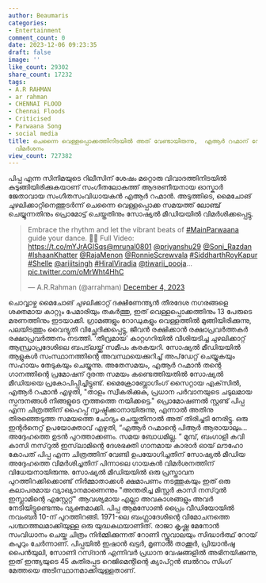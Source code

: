 ```yaml
---
author: Beaumaris
categories:
- Entertainment
comment_count: 0
date: 2023-12-06 09:23:35
draft: false
image: ''
like_count: 29302
share_count: 17232
tags:
- A.R RAHMAN
- ar rahman
- CHENNAI FLOOD
- Chennai Floods
- Criticised
- Parwaana Song
- social media
title: ചെന്നൈ വെള്ളപ്പൊക്കത്തിനിടയിൽ അത് വേണ്ടായിരുന്നു,  എആർ റഹ്മാന് സോഷ്യൽ മീഡിയയിൽ
  വിമർശനം
view_count: 727382
---
```


പിപ്പ എന്ന സിനിമയുടെ റിലീസിന് ശേഷം മറ്റൊരു വിവാദത്തിനിടയിൽ കുടുങ്ങിയിരിക്കുകയാണ് സംഗീതലോകത്ത് ആദരണീയനായ ഓസ്കാർ ജേതാവായ സംഗീതസംവിധായകൻ എആർ റഹ്മാൻ. അടുത്തിടെ, മൈചോങ് ചുഴലിക്കാറ്റിനെത്തുടർന്ന് ചെന്നൈ വെള്ളപ്പൊക്ക സമയത്ത് ലോഞ്ച് ചെയ്യുന്നതിനും പ്രൊമോട്ട് ചെയ്തതിനും സോഷ്യൽ മീഡിയയിൽ വിമർശിക്കപ്പെട്ടു. 

> Embrace the rhythm and let the vibrant beats of [#MainParwaana](https://twitter.com/hashtag/MainParwaana?src=hash&ref_src=twsrc%5Etfw) guide your dance. 🕺🎶 Full Video: <https://t.co/mYJrAGISqs>[@mrunal0801](https://twitter.com/mrunal0801?ref_src=twsrc%5Etfw) [@priyanshu29](https://twitter.com/priyanshu29?ref_src=twsrc%5Etfw) [@Soni_Razdan](https://twitter.com/Soni_Razdan?ref_src=twsrc%5Etfw) [#IshaanKhatter](https://twitter.com/hashtag/IshaanKhatter?src=hash&ref_src=twsrc%5Etfw) [@RajaMenon](https://twitter.com/RajaMenon?ref_src=twsrc%5Etfw) [@RonnieScrewvala](https://twitter.com/RonnieScrewvala?ref_src=twsrc%5Etfw) [#SiddharthRoyKapur](https://twitter.com/hashtag/SiddharthRoyKapur?src=hash&ref_src=twsrc%5Etfw) [#Shelle](https://twitter.com/hashtag/Shelle?src=hash&ref_src=twsrc%5Etfw) [@arijitsingh](https://twitter.com/arijitsingh?ref_src=twsrc%5Etfw) [#HiralViradia](https://twitter.com/hashtag/HiralViradia?src=hash&ref_src=twsrc%5Etfw) [@tiwarii_pooja](https://twitter.com/tiwarii_pooja?ref_src=twsrc%5Etfw)… [pic.twitter.com/oMrWht4HhC](https://t.co/oMrWht4HhC)
> 
> — A.R.Rahman (@arrahman) [December 4, 2023](https://twitter.com/arrahman/status/1731622607274004883?ref_src=twsrc%5Etfw)

ചൊവ്വാഴ്ച മൈചോങ് ചുഴലിക്കാറ്റ് ദക്ഷിണേന്ത്യൻ തീരദേശ നഗരങ്ങളെ ശക്തമായ കാറ്റും പേമാരിയും തകർത്തു, ഇത് വെള്ളപ്പൊക്കത്തിനും 13 പേരുടെ മരണത്തിനും ഇടയാക്കി. ഗ്രാമങ്ങളും റോഡുകളും വെള്ളത്തിൽ മുങ്ങിയിരിക്കുന്നു, പലയിടത്തും വൈദ്യുതി വിച്ഛേദിക്കപ്പെട്ടു, ജീവൻ രക്ഷിക്കാൻ രക്ഷാപ്രവർത്തകർ രക്ഷാപ്രവർത്തനം നടത്തി. ‘തീവ്രമായ’ കാറ്റഗറിയിൽ വീശിയടിച്ച ചുഴലിക്കാറ്റ് ആന്ധ്രാപ്രദേശിലെ ബപട്‌ലയ്ക്ക് സമീപം കരകയറി. സോഷ്യൽ മീഡിയയിൽ ആളുകൾ സംസ്ഥാനത്തിന്റെ അവസ്ഥയെക്കുറിച്ച് അപ്‌ഡേറ്റ് ചെയ്യുകയും സഹായം തേടുകയും ചെയ്യുന്നു. അതേസമയം, എആർ റഹ്മാൻ തന്റെ ഗാനത്തിന്റെ പ്രമോഷന് ദുരന്ത സമയം കണ്ടെത്തിയതിൽ സോഷ്യൽ മീഡിയയെ പ്രകോപിപ്പിച്ചിട്ടുണ്ട്. മൈക്രോബ്ലോഗിംഗ് സൈറ്റായ എക്‌സിൽ, എആർ റഹ്മാൻ എഴുതി, "താളം സ്വീകരിക്കുക, പ്രധാന പർവാനയുടെ ചടുലമായ സ്പന്ദനങ്ങൾ നിങ്ങളുടെ നൃത്തത്തെ നയിക്കട്ടെ." പ്രൊമോഷണൽ സ്റ്റണ്ട് പിപ്പ എന്ന ചിത്രത്തിന് ഹൈപ്പ് സൃഷ്ടിക്കാനായിരുന്നു, എന്നാൽ അതിനു തിരഞ്ഞെടുത്ത സമയത്തെ ചോദ്യം ചെയ്തതിനാൽ അത് തിരിച്ചടി നേരിട്ടു. ഒരു ഇന്റർനെറ്റ് ഉപയോക്താവ് എഴുതി, “എആർ റഹ്മാന്റെ പിആർ ആരായാലും... അദ്ദേഹത്തെ ഉടൻ പുറത്താക്കണം. സമയ ബോധമില്ല. ” മുമ്പ്, ബംഗാളി കവി കാസി നസ്‌റുൽ ഇസ്‌ലാമിന്റെ ദേശഭക്തി ഗാനമായ കാരാർ ഓയ് ലൗഹോ കോപത് പിപ്പ എന്ന ചിത്രത്തിന് വേണ്ടി ഉപയോഗിച്ചതിന് സോഷ്യൽ മീഡിയ അദ്ദേഹത്തെ വിമർശിച്ചതിന് പിന്നാലെ ഗായകൻ വിമർശനത്തിന് വിധേയനായിരുന്നു. സോഷ്യൽ മീഡിയയിൽ ഒരു പ്രസ്താവന പുറത്തിറക്കിക്കൊണ്ട് നിർമ്മാതാക്കൾ ക്ഷമാപണം നടത്തുകയും ഇത് ഒരു കലാപരമായ വ്യാഖ്യാനമാണെന്നും "അന്തരിച്ച മിസ്റ്റർ കാസി നസ്‌റുൽ ഇസ്ലാമിന്റെ എസ്റ്റേറ്റ്" ആവശ്യമായ എല്ലാ അവകാശങ്ങളും അവർ നേടിയിട്ടുണ്ടെന്നും വ്യക്തമാക്കി. പിപ്പ ആമസോൺ പ്രൈം വീഡിയോയിൽ നവംബർ 10-ന് പുറത്തിറങ്ങി. 1971-ലെ ബംഗ്ലാദേശിന്റെ വിമോചനത്തെ പശ്ചാത്തലമാക്കിയുള്ള ഒരു യുദ്ധകഥയാണിത്. രാജാ കൃഷ്ണ മേനോൻ സംവിധാനം ചെയ്ത ചിത്രം നിർമ്മിക്കുന്നത് റോണി സ്ക്രൂവാലയും സിദ്ധാർത്ഥ് റോയ് കപൂറും ചേർന്നാണ്. പിപ്പയിൽ ഇഷാൻ ഖട്ടർ, മൃണാൽ താക്കൂർ, പ്രിയാൻഷു പൈൻയുലി, സോണി റസ്ദാൻ എന്നിവർ പ്രധാന വേഷങ്ങളിൽ അഭിനയിക്കുന്നു, ഇത് ഇന്ത്യയുടെ 45 കുതിരപ്പട റെജിമെന്റിന്റെ ക്യാപ്റ്റൻ ബൽറാം സിംഗ് മേത്തയെ അടിസ്ഥാനമാക്കിയുള്ളതാണ്.